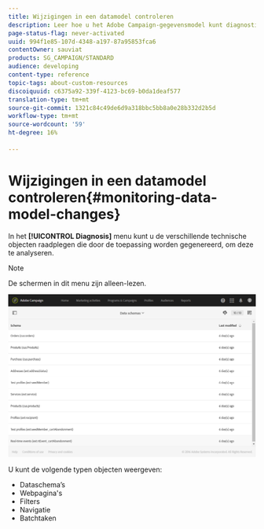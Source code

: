 ```yaml
---
title: Wijzigingen in een datamodel controleren
description: Leer hoe u het Adobe Campaign-gegevensmodel kunt diagnosticeren.
page-status-flag: never-activated
uuid: 994f1e85-107d-4348-a197-87a95853fca6
contentOwner: sauviat
products: SG_CAMPAIGN/STANDARD
audience: developing
content-type: reference
topic-tags: about-custom-resources
discoiquuid: c6375a92-339f-4123-bc69-b0da1deaf577
translation-type: tm+mt
source-git-commit: 1321c84c49de6d9a318bbc5bb8a0e28b332d2b5d
workflow-type: tm+mt
source-wordcount: '59'
ht-degree: 16%

---
```



# Wijzigingen in een datamodel controleren{#monitoring-data-model-changes}

In het **[!UICONTROL Diagnosis]** menu kunt u de verschillende technische objecten raadplegen die door de toepassing worden gegenereerd, om deze te analyseren.

>[!NOTE]
>
>De schermen in dit menu zijn alleen-lezen.

![](assets/diagnostic.png)

U kunt de volgende typen objecten weergeven:

* Dataschema’s
* Webpagina&#39;s
* Filters
* Navigatie
* Batchtaken

